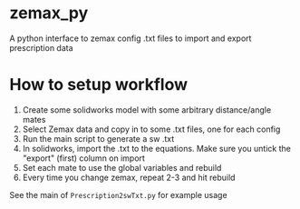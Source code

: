 # zemax_py
A python interface to zemax config .txt files to import and export prescription data


# How to setup workflow

1. Create some solidworks model with some arbitrary distance/angle mates
2. Select Zemax data and copy in to some .txt files, one for each config
3. Run the main script to generate a sw .txt
4. In solidworks, import the .txt to the equations. Make sure you untick the "export" (first) column on import
5. Set each mate to use the global variables and rebuild
6. Every time you change zemax, repeat 2-3 and hit rebuild

See the main of `Prescription2swTxt.py` for example usage